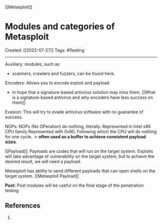 [[Metasploit]]

# Modules and categories of Metasploit
Created:  [[2022-07-27]]
Tags: #fleeting 

---
Auxiliary: modules, such as 
- scanners, crawlers and fuzzers, can be found here.


Encoders: Allows you to encode exploit and payload 
- in hope that a signature-based antivirus solution may miss them.
[[What is a signature-based antivirus and why encoders have less success on them]]


Evasion: This will try to evade antivirus software with no guarantee of success. 


NOPs: NOPs (No OPeration) do nothing, literally.
Represented in Intel x86 CPU family 
Represented with 0x90, 
Following which the CPU will do nothing for one cycle. 
-> **often used as a buffer to achieve consistent payload sizes**.


[[Payload]]: Payloads are codes that will run on the target system.
Exploits will take advantage of vulnerability on the target system, 
but to achieve the desired result, we will need a payload. 

Metasploit has ability to send different payloads that can open shells on the target system. [[Metasploit Payload]]



**Post:** Post modules will be useful on the final stage of the penetration testing












## References
1. 